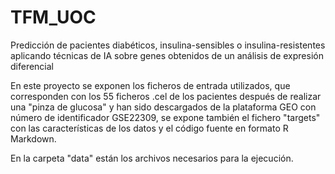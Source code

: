# TFM_UOC
Predicción de pacientes diabéticos, insulina-sensibles o insulina-resistentes aplicando técnicas de IA sobre genes obtenidos de un análisis de expresión diferencial

En este proyecto se exponen los ficheros de entrada utilizados, que corresponden con los 55 ficheros .cel de los pacientes después de realizar una "pinza de glucosa" y han sido descargados de la plataforma GEO con número de identificador GSE22309, se expone también el fichero "targets" con las características de los datos y el código fuente en formato R Markdown.

En la carpeta "data" están los archivos necesarios para la ejecución.
